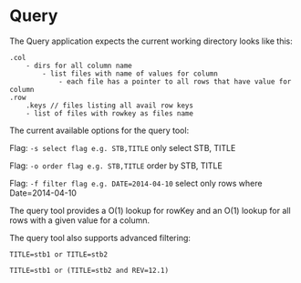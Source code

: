 # Query

The Query application expects the current working directory looks like this:
 
```
.col
    - dirs for all column name
        - list files with name of values for column
            - each file has a pointer to all rows that have value for column
.row
    .keys // files listing all avail row keys
    - list of files with rowkey as files name
```

The current available options for the query tool: 

Flag: `-s select flag e.g. STB,TITLE` only select STB, TITLE

Flag: `-o order flag e.g. STB,TITLE` order by STB, TITLE

Flag: `-f filter flag e.g. DATE=2014-04-10` select only rows where Date=2014-04-10


The query tool provides a O(1) lookup for rowKey and an O(1) lookup for all rows with a given value for a column.

The query tool also supports advanced filtering:
 
`TITLE=stb1 or TITLE=stb2`

`TITLE=stb1 or (TITLE=stb2 and REV=12.1)`


